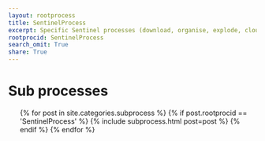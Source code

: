 ```yaml
---
layout: rootprocess
title: SentinelProcess
excerpt: Specific Sentinel processes (download, organise, explode, cloud, masking)
rootprocid: SentinelProcess
search_omit: True
share: True
---
```

<h1 class='foot-description'>Sub processes</h1>
<ul class='post-list'>
{% for post in site.categories.subprocess %}
 {% if post.rootprocid == 'SentinelProcess' %}
   {% include subprocess.html post=post %}
 {% endif %}
{% endfor %}
</ul>
